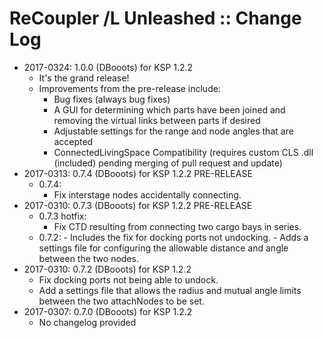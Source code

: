 # ReCoupler /L Unleashed :: Change Log

* 2017-0324: 1.0.0 (DBooots) for KSP 1.2.2
	+ It's the grand release!
	+ Improvements from the pre-release include:
		- Bug fixes (always bug fixes)
		- A GUI for determining which parts have been joined and removing the virtual links between parts if desired
		- Adjustable settings for the range and node angles that are accepted
		- ConnectedLivingSpace Compatibility (requires custom CLS .dll (included) pending merging of pull request and update)
* 2017-0313: 0.7.4 (DBooots) for KSP 1.2.2 PRE-RELEASE
	+ 0.7.4:
		- Fix interstage nodes accidentally connecting.
* 2017-0310: 0.7.3 (DBooots) for KSP 1.2.2 PRE-RELEASE
	+ 0.7.3 hotfix:
		- Fix CTD resulting from connecting two cargo bays in series.
	+ 0.7.2:
			- Includes the fix for docking ports not undocking.
			- Adds a settings file for configuring the allowable distance and angle between the two nodes.
* 2017-0310: 0.7.2 (DBooots) for KSP 1.2.2
	+ Fix docking ports not being able to undock.
	+ Add a settings file that allows the radius and mutual angle limits between the two attachNodes to be set.
* 2017-0307: 0.7.0 (DBooots) for KSP 1.2.2
	+ No changelog provided
